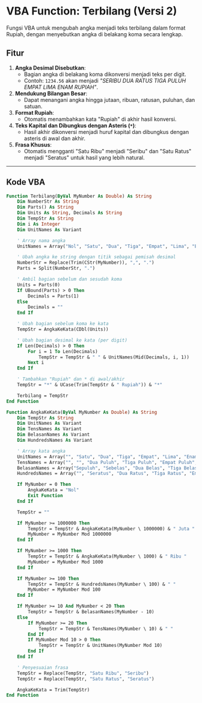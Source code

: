# VBA Function: Terbilang (Versi 2)

Fungsi VBA untuk mengubah angka menjadi teks terbilang dalam format Rupiah, dengan menyebutkan angka di belakang koma secara lengkap.

## Fitur
1. **Angka Desimal Disebutkan**:
   - Bagian angka di belakang koma dikonversi menjadi teks per digit.
   - Contoh: `1234.56` akan menjadi *"SERIBU DUA RATUS TIGA PULUH EMPAT LIMA ENAM RUPIAH"*.
2. **Mendukung Bilangan Besar**:
   - Dapat menangani angka hingga jutaan, ribuan, ratusan, puluhan, dan satuan.
3. **Format Rupiah**:
   - Otomatis menambahkan kata "Rupiah" di akhir hasil konversi.
4. **Teks Kapital dan Dibungkus dengan Asteris (`*`)**:
   - Hasil akhir dikonversi menjadi huruf kapital dan dibungkus dengan asteris di awal dan akhir.
5. **Frasa Khusus**:
   - Otomatis mengganti "Satu Ribu" menjadi "Seribu" dan "Satu Ratus" menjadi "Seratus" untuk hasil yang lebih natural.

---

## Kode VBA

```vb
Function Terbilang(ByVal MyNumber As Double) As String
    Dim NumberStr As String
    Dim Parts() As String
    Dim Units As String, Decimals As String
    Dim TempStr As String
    Dim i As Integer
    Dim UnitNames As Variant

    ' Array nama angka
    UnitNames = Array("Nol", "Satu", "Dua", "Tiga", "Empat", "Lima", "Enam", "Tujuh", "Delapan", "Sembilan")

    ' Ubah angka ke string dengan titik sebagai pemisah desimal
    NumberStr = Replace(Trim(CStr(MyNumber)), ",", ".")
    Parts = Split(NumberStr, ".")

    ' Ambil bagian sebelum dan sesudah koma
    Units = Parts(0)
    If UBound(Parts) > 0 Then
        Decimals = Parts(1)
    Else
        Decimals = ""
    End If

    ' Ubah bagian sebelum koma ke kata
    TempStr = AngkaKeKata(CDbl(Units))

    ' Ubah bagian desimal ke kata (per digit)
    If Len(Decimals) > 0 Then
        For i = 1 To Len(Decimals)
            TempStr = TempStr & " " & UnitNames(Mid(Decimals, i, 1))
        Next i
    End If

    ' Tambahkan "Rupiah" dan * di awal/akhir
    TempStr = "*" & UCase(Trim(TempStr & " Rupiah")) & "*"

    Terbilang = TempStr
End Function

Function AngkaKeKata(ByVal MyNumber As Double) As String
    Dim TempStr As String
    Dim UnitNames As Variant
    Dim TensNames As Variant
    Dim BelasanNames As Variant
    Dim HundredsNames As Variant

    ' Array kata angka
    UnitNames = Array("", "Satu", "Dua", "Tiga", "Empat", "Lima", "Enam", "Tujuh", "Delapan", "Sembilan")
    TensNames = Array("", "", "Dua Puluh", "Tiga Puluh", "Empat Puluh", "Lima Puluh", "Enam Puluh", "Tujuh Puluh", "Delapan Puluh", "Sembilan Puluh")
    BelasanNames = Array("Sepuluh", "Sebelas", "Dua Belas", "Tiga Belas", "Empat Belas", "Lima Belas", "Enam Belas", "Tujuh Belas", "Delapan Belas", "Sembilan Belas")
    HundredsNames = Array("", "Seratus", "Dua Ratus", "Tiga Ratus", "Empat Ratus", "Lima Ratus", "Enam Ratus", "Tujuh Ratus", "Delapan Ratus", "Sembilan Ratus")

    If MyNumber = 0 Then
        AngkaKeKata = "Nol"
        Exit Function
    End If

    TempStr = ""

    If MyNumber >= 1000000 Then
        TempStr = TempStr & AngkaKeKata(MyNumber \ 1000000) & " Juta "
        MyNumber = MyNumber Mod 1000000
    End If

    If MyNumber >= 1000 Then
        TempStr = TempStr & AngkaKeKata(MyNumber \ 1000) & " Ribu "
        MyNumber = MyNumber Mod 1000
    End If

    If MyNumber >= 100 Then
        TempStr = TempStr & HundredsNames(MyNumber \ 100) & " "
        MyNumber = MyNumber Mod 100
    End If

    If MyNumber >= 10 And MyNumber < 20 Then
        TempStr = TempStr & BelasanNames(MyNumber - 10)
    Else
        If MyNumber >= 20 Then
            TempStr = TempStr & TensNames(MyNumber \ 10) & " "
        End If
        If MyNumber Mod 10 > 0 Then
            TempStr = TempStr & UnitNames(MyNumber Mod 10)
        End If
    End If

    ' Penyesuaian frasa
    TempStr = Replace(TempStr, "Satu Ribu", "Seribu")
    TempStr = Replace(TempStr, "Satu Ratus", "Seratus")

    AngkaKeKata = Trim(TempStr)
End Function

